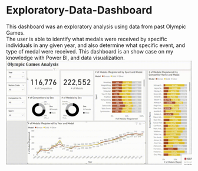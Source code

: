 # Exploratory-Data-Dashboard
This dashboard was an exploratory analysis using data from past Olympic Games. 
<br>
The user is able to identify what medals were received by specific individuals in any given year, and also determine what specific event, and type of medal were received. This dashboard is an show case on my knowledge with Power BI, and data visualization.
![me](https://github.com/snakemint/Exploratory-Data-Dashboard/blob/main/olympic_dashboard_recording.gif)
